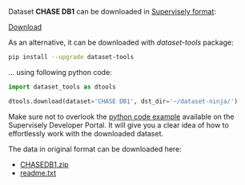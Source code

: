 Dataset **CHASE DB1** can be downloaded in [Supervisely format](https://developer.supervisely.com/api-references/supervisely-annotation-json-format):

 [Download](https://assets.supervisely.com/remote/eyJsaW5rIjogInMzOi8vc3VwZXJ2aXNlbHktZGF0YXNldHMvMTE5NV9DSEFTRSBEQjEvY2hhc2UtZGIxLURhdGFzZXROaW5qYS50YXIiLCAic2lnIjogIkN3MlZzY09nZGEvTVhoVFNKZWpIVWI3VGhxbXAzdnlyTmo3MkZJdDhEVGc9In0=?response-content-disposition=attachment%3B%20filename%3D%22chase-db1-DatasetNinja.tar%22)

As an alternative, it can be downloaded with *dataset-tools* package:
``` bash
pip install --upgrade dataset-tools
```

... using following python code:
``` python
import dataset_tools as dtools

dtools.download(dataset='CHASE DB1', dst_dir='~/dataset-ninja/')
```
Make sure not to overlook the [python code example](https://developer.supervisely.com/getting-started/python-sdk-tutorials/iterate-over-a-local-project) available on the Supervisely Developer Portal. It will give you a clear idea of how to effortlessly work with the downloaded dataset.

The data in original format can be downloaded here:

- [CHASEDB1.zip](https://researchdata.kingston.ac.uk/96/1/CHASEDB1.zip)
- [readme.txt](https://researchdata.kingston.ac.uk/96/2/readme.txt)
